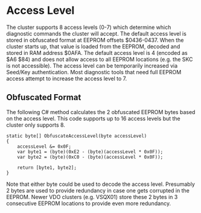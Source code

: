 # Access Level

The cluster supports 8 access levels (0-7) which determine which diagnostic commands the cluster will accept. The default access level is stored in obfuscated format at EEPROM offsets $0436-0437. When the cluster starts up, that value is loaded from the EEPROM, decoded and stored in RAM address $0AFA. The default access level is 4 (encoded as $A6 $84) and does not allow access to all EEPROM locations (e.g. the SKC is not accessible). The access level can be temporarily increased via Seed/Key authentication. Most diagnostic tools that need full EEPROM access attempt to increase the access level to 7.

## Obfuscated Format
The following C# method calculates the 2 obfuscated EEPROM bytes based on the access level. This code supports up to 16 access levels but the cluster only supports 8.

```
static byte[] ObfuscateAccessLevel(byte accessLevel)
{
    accessLevel &= 0x0F;
    var byte1 = (byte)(0xE2 - (byte)(accessLevel * 0x0F));
    var byte2 = (byte)(0xC0 - (byte)(accessLevel * 0x0F));
    
    return [byte1, byte2];
}
```

Note that either byte could be used to decode the access level. Presumably 2 bytes are used to provide redundancy in case one gets corrupted in the EEPROM. Newer VDO clusters (e.g. VSQX01) store these 2 bytes in 3 consecutive EEPROM locations to provide even more redundancy.